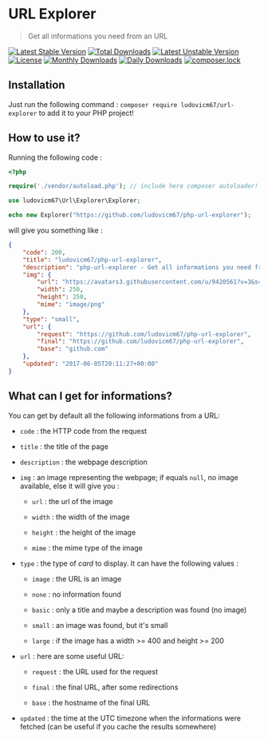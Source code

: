 # URL Explorer

> Get all informations you need from an URL

[![Latest Stable Version](https://poser.pugx.org/ludovicm67/url-explorer/v/stable)](https://packagist.org/packages/ludovicm67/url-explorer)
[![Total Downloads](https://poser.pugx.org/ludovicm67/url-explorer/downloads)](https://packagist.org/packages/ludovicm67/url-explorer)
[![Latest Unstable Version](https://poser.pugx.org/ludovicm67/url-explorer/v/unstable)](https://packagist.org/packages/ludovicm67/url-explorer)
[![License](https://poser.pugx.org/ludovicm67/url-explorer/license)](https://packagist.org/packages/ludovicm67/url-explorer)
[![Monthly Downloads](https://poser.pugx.org/ludovicm67/url-explorer/d/monthly)](https://packagist.org/packages/ludovicm67/url-explorer)
[![Daily Downloads](https://poser.pugx.org/ludovicm67/url-explorer/d/daily)](https://packagist.org/packages/ludovicm67/url-explorer)
[![composer.lock](https://poser.pugx.org/ludovicm67/url-explorer/composerlock)](https://packagist.org/packages/ludovicm67/url-explorer)

## Installation

Just run the following command : `composer require ludovicm67/url-explorer` to add it to your PHP project!

## How to use it?

Running the following code :

```php
<?php

require('./vendor/autoload.php'); // include here composer autoloader!

use ludovicm67\Url\Explorer\Explorer;

echo new Explorer("https://github.com/ludovicm67/php-url-explorer");

```

will give you something like :

```json
{
    "code": 200,
    "title": "ludovicm67/php-url-explorer",
    "description": "php-url-explorer - Get all informations you need from an URL",
    "img": {
        "url": "https://avatars3.githubusercontent.com/u/9420561?v=3&s=400",
        "width": 250,
        "height": 250,
        "mime": "image/png"
    },
    "type": "small",
    "url": {
        "request": "https://github.com/ludovicm67/php-url-explorer",
        "final": "https://github.com/ludovicm67/php-url-explorer",
        "base": "github.com"
    },
    "updated": "2017-06-05T20:11:27+00:00"
}
```

## What can I get for informations?

You can get by default all the following informations from a URL:

 - `code` : the HTTP code from the request

 - `title` : the title of the page

 - `description` : the webpage description

 - `img` : an image representing the webpage; if equals `null`, no image available, else it will give you :

    - `url` : the url of the image

    - `width` : the width of the image

    - `height` : the height of the image

    - `mime` : the mime type of the image

 - `type` : the type of *card* to display. It can have the following values :

    - `image` : the URL is an image

    - `none` : no information found

    - `basic` : only a title and maybe a description was found (no image)

    - `small` : an image was found, but it's small

    - `large` : if the image has a width >= 400 and height >= 200

 - `url` : here are some useful URL:

    - `request` : the URL used for the request

    - `final` : the final URL, after some redirections

    - `base` : the hostname of the final URL

 - `updated` : the time at the UTC timezone when the informations were fetched (can be useful if you cache the results somewhere)

